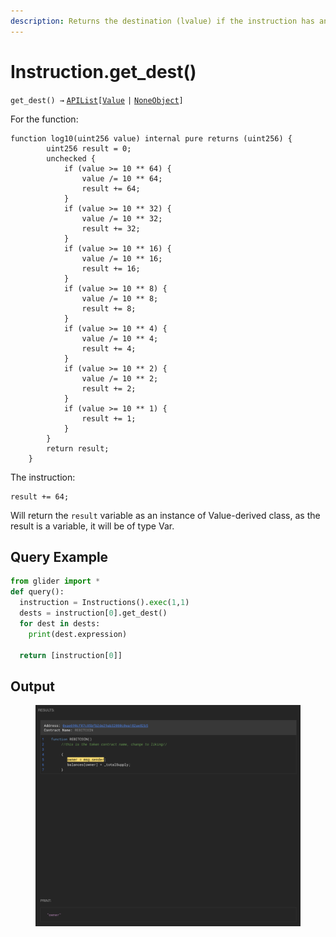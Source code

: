 ```yaml
---
description: Returns the destination (lvalue) if the instruction has any type of assignment
---
```


# Instruction.get\_dest()

`get_dest() →` [`APIList`](../iterables/apilist.md)`[`[`Value`](../value/) `|` [`NoneObject`](../internal/noneobject/)`]`

For the function:

```solidity
function log10(uint256 value) internal pure returns (uint256) {
        uint256 result = 0;
        unchecked {
            if (value >= 10 ** 64) {
                value /= 10 ** 64;
                result += 64;
            }
            if (value >= 10 ** 32) {
                value /= 10 ** 32;
                result += 32;
            }
            if (value >= 10 ** 16) {
                value /= 10 ** 16;
                result += 16;
            }
            if (value >= 10 ** 8) {
                value /= 10 ** 8;
                result += 8;
            }
            if (value >= 10 ** 4) {
                value /= 10 ** 4;
                result += 4;
            }
            if (value >= 10 ** 2) {
                value /= 10 ** 2;
                result += 2;
            }
            if (value >= 10 ** 1) {
                result += 1;
            }
        }
        return result;
    }
```

The instruction:

```solidity
result += 64;
```

Will return the `result` variable as an instance of Value-derived class, as the result is a variable, it will be of type Var.&#x20;

## Query Example

```python
from glider import *
def query():
  instruction = Instructions().exec(1,1)
  dests = instruction[0].get_dest()
  for dest in dests:
    print(dest.expression)
      
  return [instruction[0]]
```

## Output

<figure><img src="../../.gitbook/assets/image (1) (1) (1) (1).png" alt=""><figcaption></figcaption></figure>

